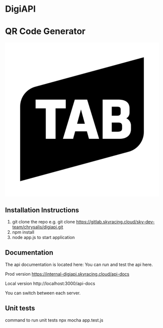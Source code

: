 # DigiAPI
# QR Code Generator

![Alt text](images/tab-logo-white.png)

## Installation Instructions

1. git clone the repo e.g. git clone https://gitlab.skyracing.cloud/sky-dev-team/chrysalis/digiapi.git
2. npm install
3. node app.js to start application

## Documentation

The api documentation is located here:
You can run and test the api here.

Prod version
https://internal-digiapi.skyracing.cloud/api-docs

Local version
http://localhost:3000/api-docs

You can switch between each server.

## Unit tests

command to run unit tests
npx mocha app.test.js

